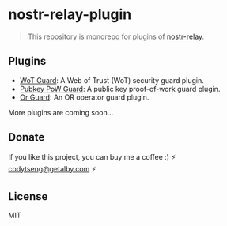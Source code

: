 # nostr-relay-plugin

> This repository is monorepo for plugins of [nostr-relay](https://github.com/CodyTseng/nostr-relay).

## Plugins

- [WoT Guard](./packages/wot-guard): A Web of Trust (WoT) security guard plugin.
- [Pubkey PoW Guard](./packages/pubkey-pow-guard): A public key proof-of-work guard plugin.
- [Or Guard](./packages/or-guard): An OR operator guard plugin.

More plugins are coming soon...

## Donate

If you like this project, you can buy me a coffee :) ⚡️ codytseng@getalby.com ⚡️

## License

MIT
